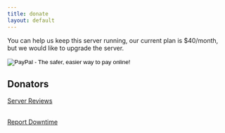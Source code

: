 ```yaml
---
title: donate
layout: default
---
```


You can help us keep this server running, our current plan is $40/month, but we would like to upgrade the server.

<form action="https://www.paypal.com/cgi-bin/webscr" method="post" target="_top">
	<input type="hidden" name="cmd" value="_s-xclick">
	<input type="hidden" name="hosted_button_id" value="9HGYPBBJV8954">
	<input type="image" src="https://www.paypalobjects.com/en_US/i/btn/btn_donate_LG.gif" border="0" name="submit" alt="PayPal - The safer, easier way to pay online!">
	<img alt="" border="0" src="https://www.paypalobjects.com/en_US/i/scr/pixel.gif" width="1" height="1">
</form>

## Donators

<!-- <i class="fa fa-money" style="font-size: 50px;"></i> -->

<p><a href="http://community.playstarbound.com/index.php?threads/boundstar-an-open-starbound-server.60797/">Server Reviews</a></p>
<a class="twitter" title="Twitter" href="http://twitter.com/home/?status=@MasonYoung - The server is "><i class="fa fa-twitter" style="font-size: 60px;"></i><br />Report Downtime</a>
